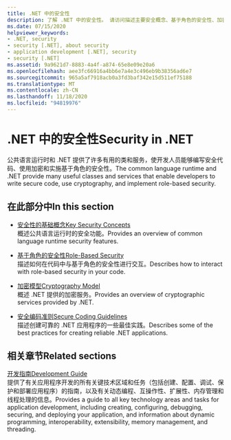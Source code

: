 ```yaml
---
title: .NET 中的安全性
description: 了解 .NET 中的安全性。 请访问描述主要安全概念、基于角色的安全性、加密模型和安全编码准则的链接。
ms.date: 07/15/2020
helpviewer_keywords:
- .NET, security
- security [.NET], about security
- application development [.NET], security
- security [.NET]
ms.assetid: 9a9621d7-8883-4a4f-a874-65e8e09e20a6
ms.openlocfilehash: aee3fc66916a4bb6e7a4e3c496eb9b38356ad6e7
ms.sourcegitcommit: 965a5af7918acb0a3fd3baf342e15d511ef75188
ms.translationtype: MT
ms.contentlocale: zh-CN
ms.lasthandoff: 11/18/2020
ms.locfileid: "94819976"
---
```

# <a name="security-in-net"></a><span data-ttu-id="57578-104">.NET 中的安全性</span><span class="sxs-lookup"><span data-stu-id="57578-104">Security in .NET</span></span>

<span data-ttu-id="57578-105">公共语言运行时和 .NET 提供了许多有用的类和服务，使开发人员能够编写安全代码、使用加密和实施基于角色的安全性。</span><span class="sxs-lookup"><span data-stu-id="57578-105">The common language runtime and .NET provide many useful classes and services that enable developers to write secure code, use cryptography, and implement role-based security.</span></span>

## <a name="in-this-section"></a><span data-ttu-id="57578-106">在此部分中</span><span class="sxs-lookup"><span data-stu-id="57578-106">In this section</span></span>

- [<span data-ttu-id="57578-107">安全性的基础概念</span><span class="sxs-lookup"><span data-stu-id="57578-107">Key Security Concepts</span></span>](key-security-concepts.md)  
<span data-ttu-id="57578-108">概述公共语言运行时的安全功能。</span><span class="sxs-lookup"><span data-stu-id="57578-108">Provides an overview of common language runtime security features.</span></span>

- [<span data-ttu-id="57578-109">基于角色的安全性</span><span class="sxs-lookup"><span data-stu-id="57578-109">Role-Based Security</span></span>](role-based-security.md)  
<span data-ttu-id="57578-110">描述如何在代码中与基于角色的安全性进行交互。</span><span class="sxs-lookup"><span data-stu-id="57578-110">Describes how to interact with role-based security in your code.</span></span>

- [<span data-ttu-id="57578-111">加密模型</span><span class="sxs-lookup"><span data-stu-id="57578-111">Cryptography Model</span></span>](cryptography-model.md)  
<span data-ttu-id="57578-112">概述 .NET 提供的加密服务。</span><span class="sxs-lookup"><span data-stu-id="57578-112">Provides an overview of cryptographic services provided by .NET.</span></span>

- [<span data-ttu-id="57578-113">安全编码准则</span><span class="sxs-lookup"><span data-stu-id="57578-113">Secure Coding Guidelines</span></span>](secure-coding-guidelines.md)  
<span data-ttu-id="57578-114">描述创建可靠的 .NET 应用程序的一些最佳实践。</span><span class="sxs-lookup"><span data-stu-id="57578-114">Describes some of the best practices for creating reliable .NET applications.</span></span>

## <a name="related-sections"></a><span data-ttu-id="57578-115">相关章节</span><span class="sxs-lookup"><span data-stu-id="57578-115">Related sections</span></span>

[<span data-ttu-id="57578-116">开发指南</span><span class="sxs-lookup"><span data-stu-id="57578-116">Development Guide</span></span>](../../framework/development-guide.md)  
<span data-ttu-id="57578-117">提供了有关应用程序开发的所有关键技术区域和任务（包括创建、配置、调试、保护和部署应用程序）的指南，以及有关动态编程、互操作性、扩展性、内存管理和线程处理的信息。</span><span class="sxs-lookup"><span data-stu-id="57578-117">Provides a guide to all key technology areas and tasks for application development, including creating, configuring, debugging, securing, and deploying your application, and information about dynamic programming, interoperability, extensibility, memory management, and threading.</span></span>
